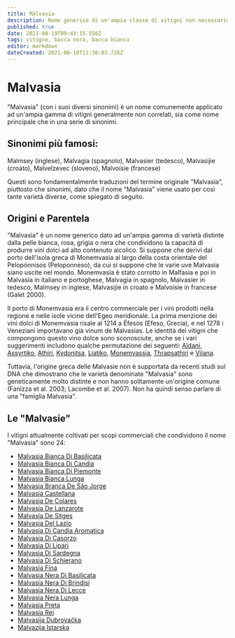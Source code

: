 ```yaml
---
title: Malvasia
description: Nome generico di un'ampia classe di vitigni non necessariamente imparentati
published: true
date: 2021-08-19T09:43:15.556Z
tags: vitigno, bacca nera, bacca bianca
editor: markdown
dateCreated: 2021-08-10T11:36:03.726Z
---
```


# Malvasia

"Malvasia" (con i suoi diversi sinonimi) è un nome comunemente applicato ad un'ampia gamma di vitigni generalmente non correlati, sia come nome principale che in una serie di sinonimi.

## Sinonimi più famosi: 
Malmsey (inglese), Malvagia (spagnolo), Malvasier (tedesco), Malvasijie (croato), Malvelzevec (sloveno), Malvoisie (francese)

Questi sono fondamentalmente traduzioni del termine originale "Malvasia", piuttosto che sinonimi, dato che il nome "Malvasia" viene usato per così tante varietà diverse, come spiegato di seguito.

## Origini e Parentela

"Malvasia" è un nome generico dato ad un'ampia gamma di varietà distinte dalla pelle bianca, rosa, grigia o nera che condividono la capacità di produrre vini dolci ad alto contenuto alcolico. Si suppone che derivi dal porto dell'isola greca di Monemvasia al largo della costa orientale del Pelopónnisos (Peloponneso), da cui si suppone che le varie uve Malvasia siano uscite nel mondo. Monemvasia è stato corrotto in Malfasia e poi in Malvasia in italiano e portoghese, Malvagia in spagnolo, Malvasier in tedesco, Malmsey in inglese, Malvasijie in croato e Malvoisie in francese (Galet 2000).

Il porto di Monemvasia era il centro commerciale per i vini prodotti nella regione e nelle isole vicine dell'Egeo meridionale. La prima menzione dei vini dolci di Monemvasia risale al 1214 a Éfesos (Efeso, Grecia), e nel 1278 i Veneziani importavano già vinum de Malvasias. Le identità dei vitigni che compongono questo vino dolce sono sconosciute, anche se i vari suggerimenti includono qualche permutazione dei seguenti: [Aïdani](/vitigni/bacca-bianca/aidani), [Assyrtiko](/vitigni/bacca-bianca/assytriko), [Athiri](/vitigni/bacca-bianca/athiri), [Kydonitsa](/vitigni/bacca-bianca/kidonytsa), [Liatiko](/vitigni/bacca-bianca/liatiko), [Monemvassia](/vitigni/bacca-bianca/monemvassia), [Thrapsathiri](/vitigni/bacca-bianca/thrapsathiri) e [Vilana](/vitigni/bacca-bianca/vilana).

Tuttavia, l'origine greca delle Malvasie non è supportata da recenti studi sul DNA che dimostrano che le varietà denominate "Malvasia" sono geneticamente molto distinte e non hanno solitamente un'origine comune (Fanizza et al. 2003; Lacombe et al. 2007). Non ha quindi senso parlare di una "famiglia Malvasia".

## Le "Malvasie"

I vitigni attualmente coltivati per scopi commerciali che condividono il nome "Malvasia" sono 24:
- [Malvasia Bianca Di Basilicata](/vitigni/Italia/bacca-bianca/malvasia-bianca-di-basilicata)
- [Malvasia Bianca Di Candia](/vitigni/Italia/bacca-bianca/malvasia-bianca-di-candia)
- [Malvasia Bianca Di Piemonte](/vitigni/Italia/bacca-bianca/malvasia-bianca-di-piemonte)
- [Malvasia Bianca Lunga](/vitigni/Italia/bacca-bianca/malvasia-bianca-lunga)
- [Malvasia Branca De São Jorge](/vitigni/bacca-bianca/malvasia-branca-de-sao-jorge)
- [Malvasía Castellana](/vitigni/bacca-bianca/malvasia-castellana)
- [Malvasia De Colares](/vitigni/bacca-bianca/malvasia-de-colares)
- [Malvasía De Lanzarote](/vitigni/bacca-bianca/malvasia-de-lanzarote)
- [Malvasía De Sitges](/vitigni/bacca-bianca/malvasia-de-sitges)
- [Malvasia Del Lazio](/vitigni/Italia/bacca-bianca/malvasia-del-lazio)
- [Malvasia Di Candia Aromatica](/vitigni/Italia/bacca-bianca/malvasia-di-candia-aromatica)
- [Malvasia Di Casorzo](/vitigni/Italia/bacca-bianca/malvasia-di-casorzo)
- [Malvasia Di Lipari](/vitigni/Italia/bacca-bianca/malvasia-di-lipari)
- [Malvasia Di Sardegna](/vitigni/Italia/bacca-bianca/malvasia-di-sardegna)
- [Malvasia Di Schierano](/vitigni/Italia/bacca-nera/malvasia-di-schierano)
- [Malvasia Fina](/vitigni/bacca-bianca/malvasia-fina)
- [Malvasia Nera Di Basilicata](/vitigni/Italia/bacca-nera/malvasia-nera-di-basilicata)
- [Malvasia Nera Di Brindisi](/vitigni/Italia/bacca-nera/malvasia-nera-di-brindisi)
- [Malvasia Nera Di Lecce](/vitigni/Italia/bacca-nera/malvasia-nera-di-lecce)
- [Malvasia Nera Lunga](/vitigni/Italia/bacca-nera/malvasia-nera-lunga)
- [Malvasia Preta](/vitigni/bacca-bianca/malvasia-preta)
- [Malvasia Rei](/vitigni/Italia/bacca-nera/malvasia-rei)
- [Malvasija Dubrovačka](/vitigni/bacca-bianca/malvasija-dubrovacka)
- [Malvazija Istarska](/vitigni/bacca-bianca/malvazija-istarska)
